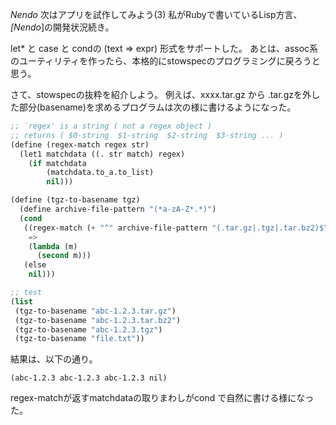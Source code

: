 *Nendo* 次はアプリを試作してみよう(3)
私がRubyで書いているLisp方言、 *[Nendo*]の開発状況続き。

let* と case と condの (text => expr) 形式をサポートした。
あとは、assoc系のユーティリティを作ったら、本格的にstowspecのプログラミングに戻ろうと思う。

さて、stowspecの抜粋を紹介しよう。
例えば、xxxx.tar.gz から .tar.gzを外した部分(basename)を求めるプログラムは次の様に書けるようになった。
```lisp
;; `regex' is a string ( not a regex object )
;; returns ( $0-string  $1-string  $2-string  $3-string ... )
(define (regex-match regex str)
  (let1 matchdata ((. str match) regex)
    (if matchdata
        (matchdata.to_a.to_list)
        nil)))

(define (tgz-to-basename tgz)
  (define archive-file-pattern "(*a-zA-Z*.*)")
  (cond
   ((regex-match (+ "^" archive-file-pattern "(.tar.gz|.tgz|.tar.bz2)$") tgz)
    =>
    (lambda (m)
      (second m)))
   (else
    nil)))

;; test
(list
 (tgz-to-basename "abc-1.2.3.tar.gz")
 (tgz-to-basename "abc-1.2.3.tar.bz2")
 (tgz-to-basename "abc-1.2.3.tgz")
 (tgz-to-basename "file.txt"))
```

結果は、以下の通り。
```
(abc-1.2.3 abc-1.2.3 abc-1.2.3 nil)
```

regex-matchが返すmatchdataの取りまわしがcond で自然に書ける様になった。
